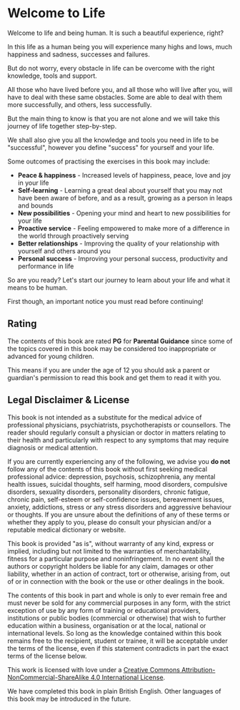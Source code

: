 # Welcome to Life
Welcome to life and being human. It is such a beautiful experience, right?

In this life as a human being you will experience many highs and lows, much happiness and sadness, successes and failures.

But do not worry, every obstacle in life can be overcome with the right knowledge, tools and support.

All those who have lived before you, and all those who will live after you, will have to deal with these same obstacles. Some are able to deal with them more successfully, and others, less successfully.

But the main thing to know is that you are not alone and we will take this journey of life together step-by-step.

We shall also give you all the knowledge and tools you need in life to be "successful", however you define "success" for yourself and your life.

Some outcomes of practising the exercises in this book may include:

* **Peace & happiness** - Increased levels of happiness, peace, love and joy in your life
* **Self-learning** - Learning a great deal about yourself that you may not have been aware of before, and as a result, growing as a person in leaps and bounds
* **New possibilities** - Opening your mind and heart to new possibilities for your life
* **Proactive service** - Feeling empowered to make more of a difference in the world through proactively serving
* **Better relationships** - Improving the quality of your relationship with yourself and others around you
* **Personal success** - Improving your personal success, productivity and performance in life

So are you ready? Let's start our journey to learn about your life and what it means to be human.

First though, an important notice you must read before continuing!

## Rating
The contents of this book are rated **PG** for **Parental Guidance** since some of the topics covered in this book may be considered too inappropriate or advanced for young children.

This means if you are under the age of 12 you should ask a parent or guardian's permission to read this book and get them to read it with you.

## Legal Disclaimer & License
This book is not intended as a substitute for the medical advice of professional physicians, psychiatrists, psychotherapists or counsellors. The reader should regularly consult a physician or doctor in matters relating to their health and particularly with respect to any symptoms that may require diagnosis or medical attention.

If you are currently experiencing any of the following, we advise you **do not** follow any of the contents of this book without first seeking medical professional advice: depression, psychosis, schizophrenia, any mental health issues, suicidal thoughts, self harming, mood disorders, compulsive disorders, sexuality disorders, personality disorders, chronic fatigue, chronic pain, self-esteem or self-confidence issues, bereavement issues, anxiety, addictions, stress or any stress disorders and aggressive behaviour or thoughts. If you are unsure about the definitions of any of these terms or whether they apply to you, please do consult your physician and/or a reputable medical dictionary or website.

This book is provided "as is", without warranty of any kind, express or implied, including but not limited to the warranties of merchantability, fitness for a particular purpose and noninfringement. In no event shall the authors or copyright holders be liable for any claim, damages or other liability, whether in an action of contract, tort or otherwise, arising from, out of or in connection with the book or the use or other dealings in the book.

The contents of this book in part and whole is only to ever remain free and must never be sold for any commercial purposes in any form, with the strict exception of use by any form of training or educational providers, institutions or public bodies (commercial or otherwise) that wish to further education within a business, organisation or at the local, national or international levels. So long as the knowledge contained within this book remains free to the recipient, student or trainee, it will be acceptable under the terms of the license, even if this statement contradicts in part the exact terms of the license below.

This work is licensed with love under a [Creative Commons Attribution-NonCommercial-ShareAlike 4.0 International License](http://creativecommons.org/licenses/by-nc-sa/4.0/).

We have completed this book in plain British English. Other languages of this book may be introduced in the future.
